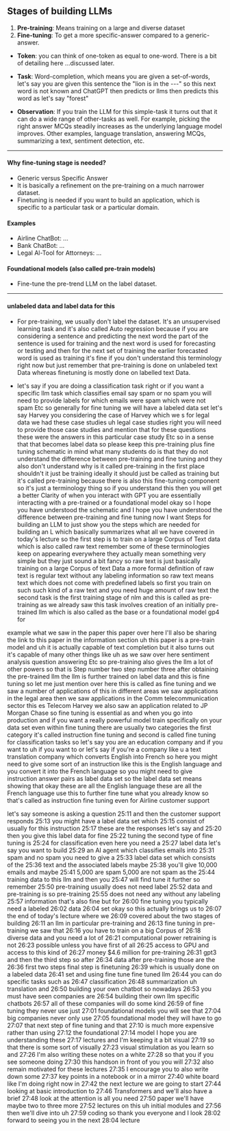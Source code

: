 ## Stages of building LLMs
1. __Pre-training__: Means training on a large and diverse dataset
2. __Fine-tuning__: To get a more specific-answer compared to a generic-answer.

* __Token__: you can think of one-token as equal to one-word. There is a bit of detailing here ...discussed later.

* __Task__: Word-completion, which means you are given a set-of-words, let's say you are given this sentence the "lion is in the ---" so this next word is not known and ChatGPT then predicts or llms then predicts this word as let's say "forest"

* __Observation__: If you train the LLM for this simple-task it turns out that it can do a wide range of other-tasks as well. For example, picking the right answer MCQs steadily increases as the underlying language model improves. Other examples, language translation, answering MCQs, summarizing a text, sentiment detection, etc. 

***

#### Why fine-tuning stage is needed?
* Generic versus Specific Answer
* It is basically a refinement on the pre-training on a much narrower dataset.
* Finetuning is needed if you want to build an application, which is specific to a particular task or a particular domain.

#### Examples
* Airline ChatBot: ...
* Bank ChatBot: ...
* Legal Al-Tool for Attorneys: ...

#### Foundational models (also called pre-train models)
* Fine-tune the pre-trend LLM on the label dataset.

***

#### unlabeled data and label data for this

* For pre-training,  we usually don't label the dataset. It's an unsupervised learning task and it's also called Auto regression because if you are considering a sentence and predicting the next word the part of the sentence is used for training and the next word is used for forecasting or testing and then for the next set of training the earlier forecasted word is used as training it's fine if you don't understand this terminology right now but just remember that pre-training is done on unlabeled text Data whereas finetuning is mostly done on labelled text Data. 

* let's say if you are doing a classification task right or if you want a specific llm task which classifies email say spam or no spam you will need to provide labels for which emails were spam which were not spam Etc so generally for fine tuning we will have a labeled data set let's say Harvey you considering the case of Harvey which we s for legal data we had these case studies uh legal case studies right you will need to provide those case studies and mention that for these questions these were the answers in this particular case study Etc so in a sense that that becomes label data so please keep this pre-training plus fine tuning schematic in mind what many students do is that they do not understand the difference between pre-training and fine tuning and they also don't understand why is it called pre-training in the first place shouldn't it just be training ideally it should just be called as training but it's called pre-training because there is also this fine-tuning component so it's just a terminology thing so if you understand this then you will get a better Clarity of when you interact with GPT you are essentially interacting with a pre-trained or a foundational model okay so I hope you have understood the schematic and I hope you have understood the difference between pre-training and fine tuning now I want Steps for building an LLM to just show you the steps which are needed for building an L which basically summarizes what all we have covered in today's lecture so the first step is to train on a large Corpus of Text data which is also called raw text remember some of these terminologies keep on appearing everywhere they actually mean something very simple but they just sound a bit fancy so raw text is just basically training on a large Corpus of text Data a more formal definition of raw text is regular text without any labeling information so raw text means text which does not come with predefined labels so first you train on such such kind of a raw text and you need huge amount of raw text the second task is the first training stage of nlm and this is called as pre-training as we already saw this task involves creation of an initially pre-trained llm which is also called as the base or a foundational model gp4 for

example what we saw in the paper this paper over here I'll also be sharing the link to this paper in the information section uh this paper is a pre-train model and uh it is actually capable of text completion but it also turns out it's capable of many other things like uh as we saw over here sentiment analysis question answering Etc so pre-training also gives the llm a lot of other powers so that is Step number two step number three after obtaining the pre-trained llm the llm is further trained on label data and this is fine tuning so let me just mention over here this is called as fine tuning and we saw a number of applications of this in different areas we saw applications in the legal area then we saw applications in the Comm telecommunication sector this es Telecom Harvey we also saw an application related to JP Morgan Chase so fine tuning is essential as and when you go into production and if you want a really powerful model train specifically on your data set even within fine tuning there are usually two categories the first category it's called instruction fine tuning and second is called fine tuning for classification tasks so let's say you are an education company and if you want to uh if you want to or let's say if you're a company like u a text translation company which converts English into French so here you might need to give some sort of an instruction like this is the English language and you convert it into the French language so you might need to give instruction answer pairs as label data set so the label data set means showing that okay these are all the English language these are all the French language use this to further fine tune what you already know so that's called as instruction fine tuning even for Airline customer support


let's say someone is asking a question
25:11
and then the customer support responds
25:13
you might have a label data set which
25:15
consist of usually for this instruction
25:17
these are the responses let's say and
25:20
then you give this label data for fine
25:22
tuning the second type of fine tuning is
25:24
for classification even here you need a
25:27
label data let's say you want to build
25:29
an AI agent which classifies emails into
25:31
spam and no spam you need to give a
25:33
label data set which consists of the
25:36
text and the associated labels maybe
25:38
you'll give 10,000 emails and maybe
25:41
5,000 are spam 5,000 are not spam as the
25:44
training data to this llm and then you
25:47
will find tune it further so remember
25:50
pre-training usually does not need label
25:52
data and pre-training is so pre-training
25:55
does not need any without any labeling
25:57
information that's also fine but for
26:00
fine tuning you typically need a labeled
26:02
data
26:04
set okay so this actually brings us to
26:07
the end of today's lecture where we
26:09
covered about the two stages of building
26:11
an llm in particular pre-training and
26:13
fine tuning in pre-training we saw that
26:16
you have to train on a big Corpus of
26:18
diverse data and you need a lot of
26:21
computational power retraining is not
26:23
possible unless you have first of all
26:25
access to GPU and access to this kind of
26:27
money $4.6 million for pre-training
26:31
gpt3 and then the third step so after
26:34
data after pre-training those are the
26:36
first two steps final step is finetuning
26:39
which is usually done on a labeled data
26:41
set and using fine tune fine tuned llm
26:44
you can do specific tasks such as
26:47
classification
26:48
summarization uh translation and
26:50
building your own chatbot so nowadays
26:53
you must have seen companies are
26:54
building their own llm specific chatbots
26:57
all of these companies will do some kind
26:59
of fine tuning they never use just
27:01
foundational models you will see that
27:04
big companies never only use
27:05
foundational model they will have to go
27:07
that next step of fine tuning and that
27:10
is much more expensive rather than using
27:12
the foundational
27:14
model I hope you are understanding these
27:17
lectures and I'm keeping it a bit visual
27:19
so that there is some sort of visually
27:23
visual stimulation as you learn so and
27:26
I'm also writing these notes on a white
27:28
so that you if you see someone doing
27:30
this handson in front of you you will
27:32
also remain motivated for these lectures
27:35
I encourage you to also write down some
27:37
key points in a notebook or in a mirror
27:40
white board like I'm doing right now in
27:42
the next lecture we are going to start
27:44
looking at basic introduction to
27:46
Transformers and we'll also have a brief
27:48
look at the attention is all you need
27:50
paper we'll have maybe two to three more
27:52
lectures on this uh initial modules and
27:56
then we'll dive into uh
27:59
coding so thank you everyone and I look
28:02
forward to seeing you in the next
28:04
lecture






